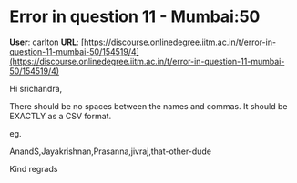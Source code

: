 # Error in question 11 - Mumbai:50

**User**: carlton
**URL**: [https://discourse.onlinedegree.iitm.ac.in/t/error-in-question-11-mumbai-50/154519/4](https://discourse.onlinedegree.iitm.ac.in/t/error-in-question-11-mumbai-50/154519/4)

Hi srichandra,

There should be no spaces between the names and commas. It should be EXACTLY as a CSV format.

eg.

AnandS,Jayakrishnan,Prasanna,jivraj,that-other-dude

Kind regrads
